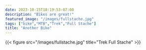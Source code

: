 ```yaml
---
date: 2023-10-15T18:19:53-07:00
description: "Bikes are great!"
featured_image: "/images/fullstache.jpg"
tags: ["bike","MTB","Trek","Full Stache"]
title: "Another Bike"
---
```

{{< figure src="/images/fullstache.jpg" title="Trek Full Stache" >}}
